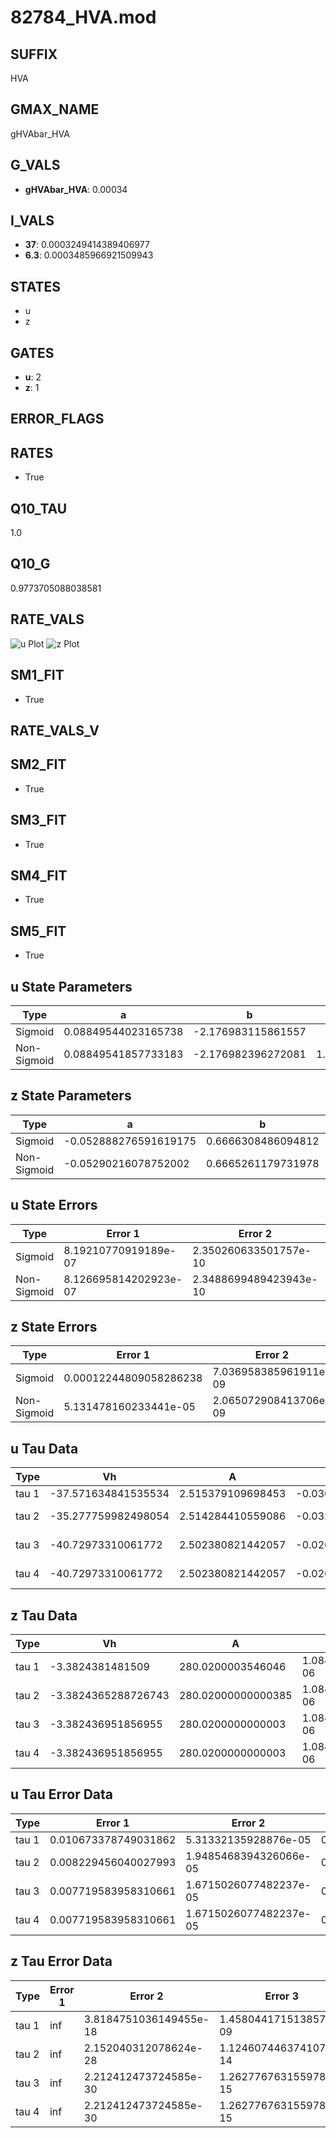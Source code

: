 # 82784_HVA.mod

## SUFFIX

HVA

## GMAX_NAME

gHVAbar_HVA

## G_VALS

- **gHVAbar_HVA**: 0.00034

## I_VALS

- **37**: 0.0003249414389406977
- **6.3**: 0.0003485966921509943

## STATES

- u
- z

## GATES

- **u**: 2
- **z**: 1

## ERROR_FLAGS


## RATES

- True

## Q10_TAU

1.0

## Q10_G

0.9773705088038581

## RATE_VALS

![u Plot](/Users/pbozelos/Dropbox/icg-Chai-Panos/supermodels/output_markdown_files/Ca/82784_HVA.mod/images/u.png)
![z Plot](/Users/pbozelos/Dropbox/icg-Chai-Panos/supermodels/output_markdown_files/Ca/82784_HVA.mod/images/z.png)

## SM1_FIT

- True

## RATE_VALS_V

## SM2_FIT

- True

## SM3_FIT

- True

## SM4_FIT

- True

## SM5_FIT

- True

## u State Parameters

| Type | a | b | c | d |
| --- | --- | --- | --- | --- |
| Sigmoid | 0.08849544023165738 | -2.176983115861557 |
| Non-Sigmoid | 0.08849541857733183 | -2.176982396272081 | 1.0000001299164691 | -3.095743959661657e-08 |

## z State Parameters

| Type | a | b | c | d |
| --- | --- | --- | --- | --- |
| Sigmoid | -0.052888276591619175 | 0.6666308486094812 |
| Non-Sigmoid | -0.05290216078752002 | 0.6665261179731978 | 0.9998933630307163 | -1.6366264277112332e-06 |

## u State Errors

| Type | Error 1 | Error 2 | Error 3 |
| --- | --- | --- | --- |
| Sigmoid | 8.19210770919189e-07 | 2.350260633501757e-10 | 5.271256388074263e-07 |
| Non-Sigmoid | 8.126695814202923e-07 | 2.3488699489423943e-10 | 5.229166747464464e-07 |

## z State Errors

| Type | Error 1 | Error 2 | Error 3 |
| --- | --- | --- | --- |
| Sigmoid | 0.00012244809058286238 | 7.036958385961911e-09 | 5.676886396910907e-05 |
| Non-Sigmoid | 5.131478160233441e-05 | 2.065072908413706e-09 | 2.3790341217416854e-05 |

## u Tau Data

| Type | Vh | A | b1 | b2 | c1 | c2 | d1 | d2 | e1 | e2 |
| --- | --- | --- | --- | --- | --- | --- | --- | --- | --- | --- |
| tau 1 | -37.571634841535534 | 2.515379109698453 | -0.030394966628535948 | -0.031042444765567195 |
| tau 2 | -35.277759982498054 | 2.514284410559086 | -0.03284438726260728 | 2.2935226993463132e-05 | -0.02939848758725689 | 6.980108520431822e-06 |
| tau 3 | -40.72973310061772 | 2.502380821442057 | -0.026276746909656035 | -6.672597627362621e-05 | 3.9138480271628733e-07 | -0.033021997075322024 | -6.12255645288144e-06 | 2.0361343599434294e-07 |
| tau 4 | -40.72973310061772 | 2.502380821442057 | -0.026276746909656035 | -6.672597627362621e-05 | 3.9138480271628733e-07 | 0.0 | -0.033021997075322024 | -6.12255645288144e-06 | 2.0361343599434294e-07 | 0.0 |

## z Tau Data

| Type | Vh | A | b1 | b2 | c1 | c2 | d1 | d2 | e1 | e2 |
| --- | --- | --- | --- | --- | --- | --- | --- | --- | --- | --- |
| tau 1 | -3.3824381481509 | 280.0200003546046 | 1.0845534378348953e-06 | 1.0845621577566173e-06 |
| tau 2 | -3.3824365288726743 | 280.02000000000385 | 1.0845576416906606e-06 | 6.24261472210375e-13 | 1.0845576409090303e-06 | -5.520008614479709e-13 |
| tau 3 | -3.382436951856955 | 280.0200000000003 | 1.0845576469323927e-06 | 6.242615254492493e-13 | -1.4701166578149365e-16 | 1.0845576469517259e-06 | -5.520009050713585e-13 | -1.4708861632332745e-16 |
| tau 4 | -3.382436951856955 | 280.0200000000003 | 1.0845576469323927e-06 | 6.242615254492493e-13 | -1.4701166578149365e-16 | 0.0 | 1.0845576469517259e-06 | -5.520009050713585e-13 | -1.4708861632332745e-16 | 0.0 |

## u Tau Error Data

| Type | Error 1 | Error 2 | Error 3 |
| --- | --- | --- | --- |
| tau 1 | 0.010673378749031862 | 5.31332135928876e-05 | 0.004106392420791476 |
| tau 2 | 0.008229456040027993 | 1.9485468394326066e-05 | 0.003166136675612007 |
| tau 3 | 0.007719583958310661 | 1.6715026077482237e-05 | 0.0029699724710833208 |
| tau 4 | 0.007719583958310661 | 1.6715026077482237e-05 | 0.0029699724710833208 |

## z Tau Error Data

| Type | Error 1 | Error 2 | Error 3 |
| --- | --- | --- | --- |
| tau 1 | inf | 3.8184751036149455e-18 | 1.4580441715138576e-09 |
| tau 2 | inf | 2.152040312078624e-28 | 1.1246074463741073e-14 |
| tau 3 | inf | 2.212412473724585e-30 | 1.2627767631559782e-15 |
| tau 4 | inf | 2.212412473724585e-30 | 1.2627767631559782e-15 |

